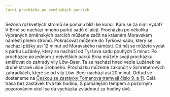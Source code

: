 ```yaml
---
Jarní procházka po brněnských parcích
---
```


Sezóna rozkvetlých stromů se pomalu blíží ke konci. Kam se za nimi vydat? V Brně se nachází mnoho parků sadů či alejí. Procházku po několika vybraných brněnských parcích můžeme začít na krásném Moravském náměstí plném stromů. Pokračovat můžeme do Tyršova sadu, který se nachází pěšky asi 12 minut od Moravského náměstí. Od něj se můžete vydat k parku Lužánky, který se nachází od Tyršova sadu pouhých 5 minut. Po procházce po jednom z největších parků Brna můžete svojí procházku směřovat do zahrady vily Löw-Beer. Ta se nachází hned vedle Lužánek na druhé straně ulice Drobného. Procházku můžeme zakončit v Schreberových zahrádkách, které se od vily Löw-Beer nachází asi 20 minut. Odtud se dostaneme na <a href="https://jizdnirady.idnes.cz/brno/spojeni/?f=Tomanova&t=%c4%8cesk%c3%a1&fc=302003&tc=302003&submit=true">Českou ze zastávky Tomanova tramvají číslo 9. a 11</a>. Celá trasa bez zastávek trvá tak hodinu, S pomalejším tempem a pozorným pozorováním okolí se dá vycházka zvládnout za hodiny dvě.
